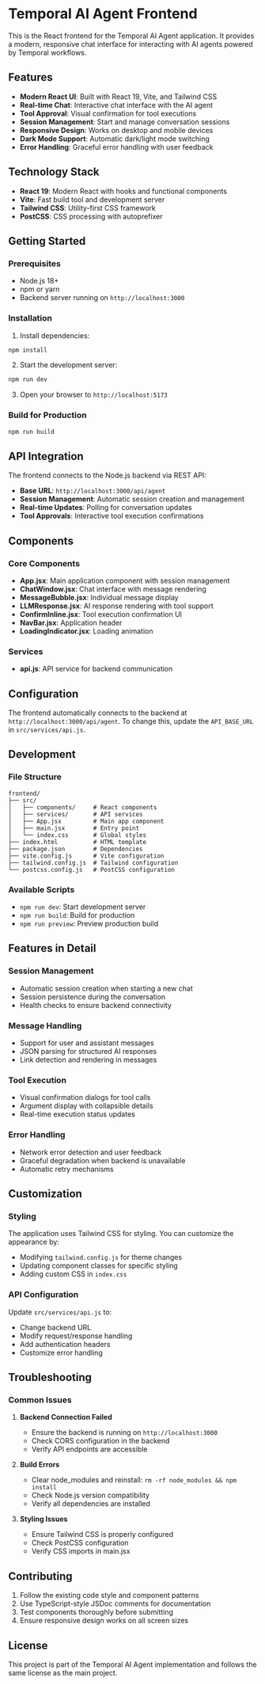 # Temporal AI Agent Frontend

This is the React frontend for the Temporal AI Agent application. It provides a modern, responsive chat interface for interacting with AI agents powered by Temporal workflows.

## Features

- **Modern React UI**: Built with React 19, Vite, and Tailwind CSS
- **Real-time Chat**: Interactive chat interface with the AI agent
- **Tool Approval**: Visual confirmation for tool executions
- **Session Management**: Start and manage conversation sessions
- **Responsive Design**: Works on desktop and mobile devices
- **Dark Mode Support**: Automatic dark/light mode switching
- **Error Handling**: Graceful error handling with user feedback

## Technology Stack

- **React 19**: Modern React with hooks and functional components
- **Vite**: Fast build tool and development server
- **Tailwind CSS**: Utility-first CSS framework
- **PostCSS**: CSS processing with autoprefixer

## Getting Started

### Prerequisites

- Node.js 18+ 
- npm or yarn
- Backend server running on `http://localhost:3000`

### Installation

1. Install dependencies:
```bash
npm install
```

2. Start the development server:
```bash
npm run dev
```

3. Open your browser to `http://localhost:5173`

### Build for Production

```bash
npm run build
```

## API Integration

The frontend connects to the Node.js backend via REST API:

- **Base URL**: `http://localhost:3000/api/agent`
- **Session Management**: Automatic session creation and management
- **Real-time Updates**: Polling for conversation updates
- **Tool Approvals**: Interactive tool execution confirmations

## Components

### Core Components

- **App.jsx**: Main application component with session management
- **ChatWindow.jsx**: Chat interface with message rendering
- **MessageBubble.jsx**: Individual message display
- **LLMResponse.jsx**: AI response rendering with tool support
- **ConfirmInline.jsx**: Tool execution confirmation UI
- **NavBar.jsx**: Application header
- **LoadingIndicator.jsx**: Loading animation

### Services

- **api.js**: API service for backend communication

## Configuration

The frontend automatically connects to the backend at `http://localhost:3000/api/agent`. To change this, update the `API_BASE_URL` in `src/services/api.js`.

## Development

### File Structure

```
frontend/
├── src/
│   ├── components/     # React components
│   ├── services/       # API services
│   ├── App.jsx         # Main app component
│   ├── main.jsx        # Entry point
│   └── index.css       # Global styles
├── index.html          # HTML template
├── package.json        # Dependencies
├── vite.config.js      # Vite configuration
├── tailwind.config.js  # Tailwind configuration
└── postcss.config.js   # PostCSS configuration
```

### Available Scripts

- `npm run dev`: Start development server
- `npm run build`: Build for production
- `npm run preview`: Preview production build

## Features in Detail

### Session Management
- Automatic session creation when starting a new chat
- Session persistence during the conversation
- Health checks to ensure backend connectivity

### Message Handling
- Support for user and assistant messages
- JSON parsing for structured AI responses
- Link detection and rendering in messages

### Tool Execution
- Visual confirmation dialogs for tool calls
- Argument display with collapsible details
- Real-time execution status updates

### Error Handling
- Network error detection and user feedback
- Graceful degradation when backend is unavailable
- Automatic retry mechanisms

## Customization

### Styling
The application uses Tailwind CSS for styling. You can customize the appearance by:
- Modifying `tailwind.config.js` for theme changes
- Updating component classes for specific styling
- Adding custom CSS in `index.css`

### API Configuration
Update `src/services/api.js` to:
- Change backend URL
- Modify request/response handling
- Add authentication headers
- Customize error handling

## Troubleshooting

### Common Issues

1. **Backend Connection Failed**
   - Ensure the backend is running on `http://localhost:3000`
   - Check CORS configuration in the backend
   - Verify API endpoints are accessible

2. **Build Errors**
   - Clear node_modules and reinstall: `rm -rf node_modules && npm install`
   - Check Node.js version compatibility
   - Verify all dependencies are installed

3. **Styling Issues**
   - Ensure Tailwind CSS is properly configured
   - Check PostCSS configuration
   - Verify CSS imports in main.jsx

## Contributing

1. Follow the existing code style and component patterns
2. Use TypeScript-style JSDoc comments for documentation
3. Test components thoroughly before submitting
4. Ensure responsive design works on all screen sizes

## License

This project is part of the Temporal AI Agent implementation and follows the same license as the main project. 
